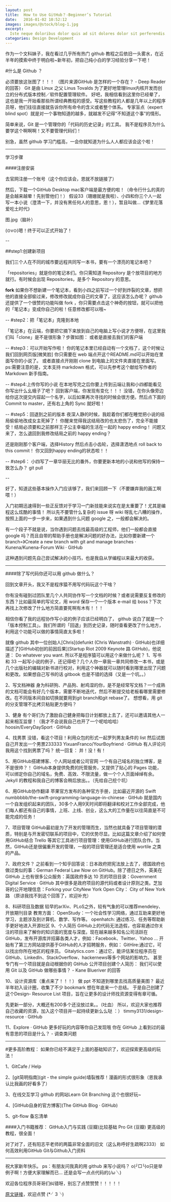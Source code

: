 ```yaml
---
layout: post
title:  How to Use GitHub？-Beginner’s Tutorial
date:   2016-01-02 10:52:12
images: images/@stock/blog-1.jpg
excerpt:
  Iste neque doloribus dolor quis ad sit dolores dolor sit perferendis. nemo in rerum ducimus possimus aspernatur quas est. dolorem eaque vel id quasi voluptatem eligendi rerum et quo ut. fuga qui ea voluptates sunt
categories: Design Development
---
```


作为一个文科妹子，我在看过几乎所有热门 github 教程之后依旧一头雾水，在近半年的摸索中终于明白啦~新年初，把自己纯小白的学习经验分享一下吧！

#什么是 Github ？

必须要放这张图了！！！
（图片来源GitHub 是怎样的一个存在？ - Deep Reader 的回答）
Git 是由 Linux 之父 Linus Tovalds 为了更好地管理linux内核开发而创立的分布式版本控制／软件配置管理软件。
好吧，我相信看到这里你已经晕了，这也是我一开始看那些所谓经典教程的感受。写这些教程的人都是几年以上的程序员呀，他们往往直接就告诉你所有命令的含义或者整个体系。
专家盲点（expert blind spot）就是对一个事物知道的越多，就越发不记得“不知道这个事”的情形。

简单来说，Git 是一个管理你的「代码的历史记录」的工具。
我不是程序员为什么要学这个啊啊啊！又不要管理代码们！

别急，虽然 github 学习门槛高，一会你就知道为什么人人都应该会这个啦！

-------
学习步骤

####注册安装

去官网注册一个账号（这个你应该会，恩就不放链接了）

然后，下载一个GitHub Desktop mac客户端是最方便的啦！（命令行什么的真的是会越来越晕！先别管他们！）
假设33（珊姗就是我啦）、小四和你三个人一起写一本小说（澄清一下，并没有黑任何人的意思，恩！），暂且叫做...《梦里花落爱吃土时代》

图.jpg（脑补）

(⊙v⊙)嗯！终于可以正式开始了！

--

##step1:创建新项目

我们三个人在不同的城市要远程共同写一本书，要有一个漂亮的笔记本吧？

「repositories」就是你的笔记本们。你只需知道 Repository 是个放项目的地方就行。有时候会出现 Repositories，是多个 Repository 的意思。

**fork**
如果你不想新建一个笔记本，看到小四之前写过一个好到炸裂的文章，想把他的直接全部偷过来，修改修改就成你自己的文章了，这应该怎么办呢？
github 还提供了一个很赞的功能叫做 fork ，你只需要点击这个神奇的按钮，就可以把他的「笔记本」变成你自己的啦！任意修改都可以哦~

--
#step2：把「笔记本」克隆到本地

「笔记本」在云端，你要把它摘下来放到自己的电脑上写小说才方便呀，在这里我们叫「clone」是不是很形象？步骤如图：
或者是直接去我们的客户端

--
#step3：可以开始写作啦！
你的笔记本里已经自动有一个文档了，这个时候让我们回到网页版[微笑脸]
你只需要在 web 端点开这个README.md可以开始在里面写你的小说了。
或者直接点开刚刚 clone 到电脑上的文件夹直接在里面写。
ps:需要注意的是，文本支持 markdown 格式，可以先参考这个献给写作者的 Markdown 新手指南。

--
#step4:上传你写的小说
在本地写完之后你要上传到云端让我和小四都能看见你写出什么幺蛾子了吧？
回到客户端，你发现有变化！！！
没错，在你头像旁边给你这次提交内容起一个名字，以后如果再次寻找的时候会很方便。然后点下面的 Commit to master，还有右上角的 Sync 就好啦！

--
#step5：回退到之前的版本
夜深人静的时候，我趁着你们都在睡觉把小说的结局偷偷地改成女主死掉了！
你醒来觉得我这结局改的也太悲伤了，完全不能接受！结局必须要和之前那样王子公主幸福的生活在一起的 happy ending！
问题又来了，怎么退回到我修改结局之前的 happy ending？

还是刚刚那个客户端，选择History 然后点击小齿轮，选择潇洒地点 roll back to this commit！
你又回到happy ending的状态啦！！

--
#step6：
小四写了一章华丽无比的番外，你要更新本地的小说和他写的保持一致怎么办？
git pull

--

好了，知道这些基本操作入门应该够了，我们来回顾一下（不要嫌弃我的画工啊喂！）

入门初期迅速得到一些正反馈对于学习一门新技能来说实在是太重要了！尤其是编程这么炫酷的事情！
所以先不要管什么复杂的 issue 呀 wiki 呀乱七八糟的操作，按照上面的一步一步来，如果遇到什么问题 google 之，一般都会解决的。

有一个段子不就是说，当你遇到问题去找最高级的工程师，他们一般都会直接 google 吗？而且自带的帮助手册也是解决问题的好办法，比如你要新建一个 branch=》Create a new branch with git and manage branches · Kunena/Kunena-Forum Wiki · GitHub

这种遇到问题先自己尝试解决的小技巧，也是我自从学编程以来最大的收获。

-----

####除了写代码你还可以用 github 做什么？

回到文章开头，我又不是程序猿不用写代码玩这个干啥？

你有没有碰到过团队里几个人共同协作写一个文档的时候？或者说需要反复修改的东西？比如最简单的写论文，用 word 保存一个一个版本 e-mail 给 boss？下次再找上次修改了什么地方简直要死啊有木有！！！

相信你看了我的远程协作写小说的例子应该已经明白了， github 说白了就是一个「版本控制工具」。我们所谓的「回退」到历史记录，随时查看更改了什么地方，利用这个功能可以做的事情简直太多啦！

就像 github 其中一位创始人[Chris](defunkt (Chris Wanstrath) · GitHub)也详细描述了[GitHub初创的前因后果](Startup Riot 2009 Keynote 路 GitHub)，他说道：
Do whatever you want.
所以不是程序猿可以用这个来做什么呢？
1、写书
和 33 一起写小说的例子，还记得吧？几个人你一章我一章共同修改一本书，或是几个出版社的编辑对新书进行校对，利用这个神器就可以随时看到哪里出现了问题和更改。如果想自己写书的话 gitbook 也是不错的选择（又是一个坑。。）

2、写文档神器
身为科研狗、产品狗、射鸡湿的你，是不是经常写文档？一个成熟的文档可能会有好几个版本，需要不断地迭代，然后不断提交给老板看哪里需要修改。在不同版本间自如切换就要用到git branch和git rebase了。
想想看，用 git 的分支管理不比拷贝粘贴更方便吗？

3、健身
有个哥们为了激励自己健身把每日计划都放上去了，还可以邀请其他人一起来相互监督！（我才不会说我自己也开了一个呢哈哈哈）
hoosin/EveryDaySport · GitHub

4、找男票
没错，看这个项目！利用众包的形式一起罗列男友条件的 list 然后试图自己开发出一个男票233333
YixuanFranco/YourBoyfriend · GitHub
有人评论问我用这个找到男票了吗？
统一回复：
并！没！有！

5、用GitHub搭建博客、个人网站或者公司官网
一个有自己域名的独立博客，是不是很帅？！
GitHub本身提供免费的托管服务，又提供了贴心的 Pages 功能，可以绑定你自己的域名，免费、高效、不限流量，做一个个人页面绰绰有余。
Jekyll 的教程和我自己的博客会稍后放出。。（先给自己挖个坑）

6、用GitHub协作翻译
苹果官方发布的各种官方手册，比如最近开源的 Swift numbbbbb/the-swift-programming-language-in-chinese · GitHub 就是国内一个自发组织起来的团队，30多个人用9天时间即将翻译和校对工作全部完成，他们每人都还有自己的事情，上班、上线、创业，这么大的工作量在以往简直是不可能完成的任务！

7、项目管理
GitHub最初是为了开发的管理而生，当然也就具备了项目管理的潜质，特别是与开发密切联系的项目中，它的优势尽显。比如这篇文章介绍了如何使用GitHub结合 Trello 等其它工具进行项目管理：使用GitHub进行团队合作。当然，GitHub还是很偏重开发的管理，一般的项目管理还是适合使用 wortile 之类的产品。

7、政府文件？
之前看到一个知乎回答说：日本政府把宪法放上去了，德国政府也做过类似的事：German Federal Law Now on GitHub。除了德日之外，英美在 GitHub 上也有很多公众服务：英国政府多达 10 页的项目目录：Government Digital Service · GitHub 其中很多是政府项目的源代码或者设计原则之类。芝加哥的公开地理信息：Forking your CityNew York Open City： City of New York 路 
（原谅我找不到这个回答了，欢迎补充）

8、科研项目及数据
较早的arXiv、PLoS之外，较有气象的可以推荐mendeley、开放期刊目录
教育方面：
OpenStudy：一个社会性学习网络，通过互助来更好地学习，主题涉及到计算机、数学、写作等。
openhatch: 通过练习、任务等帮助新手更好地进入开源社区
9、个人简历
GitHub上的代码无法造假，也容易通过你关注的项目来了解你的知识面的宽度与深度。现在越来越多知名公司活跃在GitHub，发布开源库并招募各类人才，例如：Facebook、Twitter、Yahoo ...
开始有了第三方网站提供基于GitHub的人才招聘服务，例如：
GitHire:通过它，可以找出你所在地区的程序员。
Gitalytics.com：通过它，能评估某位程序员在GitHub、LinkedIn、StackOverflow、hackernews等多个网站的影响力。
甚至专门有一个项目就是自动根据你的 GtiHub 公开项目创建个人简历：
我们可以使用 Git 以及 GitHub 做哪些事情？ - Kane Blueriver 的回答

10、设计资源库（重点来了！！！）
做 ppt 不知道到哪里去找高质量美图？
最近半年初入设计圈，收集了不少 bookmark 想在年底来一个总结。 于是自己创建了这个Design- Resource List 项目，旨在让更多的设计师找资源变得有章可循。

先更新一部分，大概还有200多个还没放过来。。（吐血） 所以，欢迎大家也推荐自己收藏的资源，加入这个项目并一起持续更新么么哒 ：）
timmy3131/design-resource · GitHub

11、Explore · GitHub 更多好玩的内容等你自己发现哦
你在 GitHub 上看到过的最有意思的项目是什么？ - 调查类问题

------------------------
#更多高阶教程：
如果你已经不满足于上面的基础知识了，欢迎探索更高级的玩法！

1、GitCafe / Help

2、[git简明指南](git - the simple guide)墙裂推荐！漫画的形式很形象（恩我承认比我画的好看多了）

3、在线交互学习 github 的网站Learn Git Branching 这个也很好玩~

4、[GitHub自身的官方博客](The GitHub Blog · GitHub)

5、git-flow 备忘清单

####入门书籍推荐：
GitHub入门与实践 (豆瓣)比较基础
Pro Git (豆瓣) 更高级的教程，很全面！

对了对了，还有阳志平老师的两篇非常全面的旧文（这么称呼好生疏啊2333）
如何高效利用GitHub
Git与Github入门资料

------------------------

祝大家新年快乐。
ps：有朋友问我真的用 github 来写小说吗？
o(╯□╰)o只是举例子啊！方便大家理解而已...
还是会写一点点代码的(*/ω＼*)

欢迎各位程序员哥哥们纠错呀，别忘了点赞赞赞！！！！！

[原文链接](https://www.zhihu.com/question/20070065/answer/79557687)，欢迎点赞 (*╯3╰)


